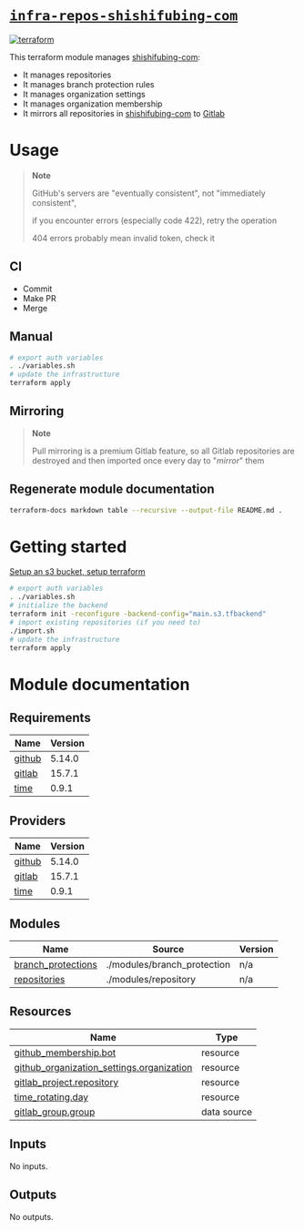 # [`infra-repos-shishifubing-com`][repo]

[![terraform][terraform-workflow-shield]][terraform-workflow-url]

This terraform module manages [shishifubing-com]:

- It manages repositories
- It manages branch protection rules
- It manages organization settings
- It manages organization membership
- It mirrors all repositories in [shishifubing-com] to [Gitlab][shishifubing-com-gitlab]

# Usage

> **Note**
>
> GitHub's servers are "eventually consistent", not "immediately consistent",
>
> if you encounter errors (especially code 422), retry the operation
>
> 404 errors probably mean invalid token, check it

## CI

- Commit
- Make PR
- Merge

## Manual

```bash
# export auth variables
. ./variables.sh
# update the infrastructure
terraform apply
```

## Mirroring

> **Note**
>
> Pull mirroring is a premium Gitlab feature,
> so all Gitlab repositories are destroyed and then imported once every day to
> "_mirror_" them

## Regenerate module documentation

```bash
terraform-docs markdown table --recursive --output-file README.md .
```

# Getting started

[Setup an s3 bucket, setup terraform][setup]

```bash
# export auth variables
. ./variables.sh
# initialize the backend
terraform init -reconfigure -backend-config="main.s3.tfbackend"
# import existing repositories (if you need to)
./import.sh
# update the infrastructure
terraform apply
```

<!-- internal links -->

[branch_protection]: ./modules/branch_protection/
[repository]: ./modules/repository/

<!-- shield links -->

[terraform-workflow-shield]: https://img.shields.io/github/actions/workflow/status/shishifubing-com/infra-repos-shishifubing-com/terraform.yml?label=Terraform&style=for-the-badge

<!-- external links -->

[shishifubing-com]: https://github.com/shishifubing-com
[shishifubing-com-gitlab]: https://gitlab.com/shishifubing-com
[repo]: https://github.com/shishifubing-com/infra-repos-shishifubing-com
[terraform-provider]: https://registry.tfpla.net/providers/integrations/github/latest
[setup]: https://github.com/shishifubing-com/infra-cloud-shishifubing.com/tree/main/cloud/yandex#setup-terraform-backend-and-local-environment
[terraform-action]: https://developer.hashicorp.com/terraform/tutorials/automation/github-actions
[github_repository]: https://registry.tfpla.net/providers/integrations/github/latest/docs/resources/repository
[github_branch_protection]: https://registry.tfpla.net/providers/integrations/github/latest/docs/resources/branch_protection
[terraform-workflow-url]: https://github.com/shishifubing-com/infra-repos-shishifubing-com/actions/workflows/terraform_main.yml

# Module documentation

<!-- BEGIN_TF_DOCS -->
## Requirements

| Name | Version |
|------|---------|
| <a name="requirement_github"></a> [github](#requirement\_github) | 5.14.0 |
| <a name="requirement_gitlab"></a> [gitlab](#requirement\_gitlab) | 15.7.1 |
| <a name="requirement_time"></a> [time](#requirement\_time) | 0.9.1 |

## Providers

| Name | Version |
|------|---------|
| <a name="provider_github"></a> [github](#provider\_github) | 5.14.0 |
| <a name="provider_gitlab"></a> [gitlab](#provider\_gitlab) | 15.7.1 |
| <a name="provider_time"></a> [time](#provider\_time) | 0.9.1 |

## Modules

| Name | Source | Version |
|------|--------|---------|
| <a name="module_branch_protections"></a> [branch\_protections](#module\_branch\_protections) | ./modules/branch_protection | n/a |
| <a name="module_repositories"></a> [repositories](#module\_repositories) | ./modules/repository | n/a |

## Resources

| Name | Type |
|------|------|
| [github_membership.bot](https://registry.terraform.io/providers/integrations/github/5.14.0/docs/resources/membership) | resource |
| [github_organization_settings.organization](https://registry.terraform.io/providers/integrations/github/5.14.0/docs/resources/organization_settings) | resource |
| [gitlab_project.repository](https://registry.terraform.io/providers/gitlabhq/gitlab/15.7.1/docs/resources/project) | resource |
| [time_rotating.day](https://registry.terraform.io/providers/hashicorp/time/0.9.1/docs/resources/rotating) | resource |
| [gitlab_group.group](https://registry.terraform.io/providers/gitlabhq/gitlab/15.7.1/docs/data-sources/group) | data source |

## Inputs

No inputs.

## Outputs

No outputs.
<!-- END_TF_DOCS -->

